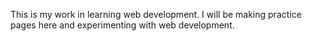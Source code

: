 This is my work in learning web development. I will be making practice pages here and experimenting with web development.
